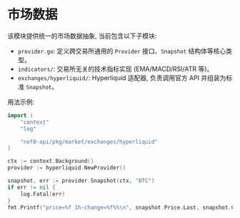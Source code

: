 # 市场数据

该模块提供统一的市场数据抽象, 当前包含以下子模块:

- `provider.go`: 定义跨交易所通用的 `Provider` 接口、`Snapshot` 结构体等核心类型。
- `indicators/`: 交易所无关的技术指标实现 (EMA/MACD/RSI/ATR 等)。
- `exchanges/hyperliquid/`: Hyperliquid 适配器, 负责调用官方 API 并组装为标准 `Snapshot`。

用法示例:

```go
import (
    "context"
    "log"

    "nof0-api/pkg/market/exchanges/hyperliquid"
)

ctx := context.Background()
provider := hyperliquid.NewProvider()

snapshot, err := provider.Snapshot(ctx, "BTC")
if err != nil {
    log.Fatal(err)
}
fmt.Printf("price=%f 1h-change=%f%%\n", snapshot.Price.Last, snapshot.Change.OneHour)
```
